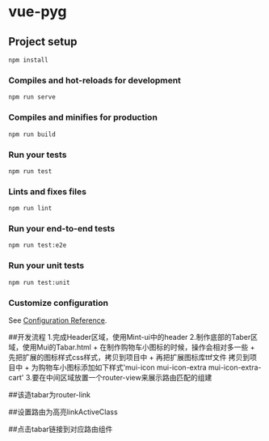 # vue-pyg

## Project setup
```
npm install
```

### Compiles and hot-reloads for development
```
npm run serve
```

### Compiles and minifies for production
```
npm run build
```

### Run your tests
```
npm run test
```

### Lints and fixes files
```
npm run lint
```

### Run your end-to-end tests
```
npm run test:e2e
```

### Run your unit tests
```
npm run test:unit
```

### Customize configuration
See [Configuration Reference](https://cli.vuejs.org/config/).

##开发流程
1.完成Header区域，使用Mint-ui中的header
2.制作底部的Taber区域，使用Mui的Tabar.html
    +   在制作购物车小图标的时候，操作会相对多一些
    +   先把扩展的图标样式css样式，拷贝到项目中
    +   再把扩展图标库ttf文件 拷贝到项目中
    +   为购物车小图标添加如下样式'mui-icon mui-icon-extra mui-icon-extra-cart'
3.要在中间区域放置一个router-view来展示路由匹配的组建

##该造tabar为router-link

##设置路由为高亮linkActiveClass

##点击tabar链接到对应路由组件
